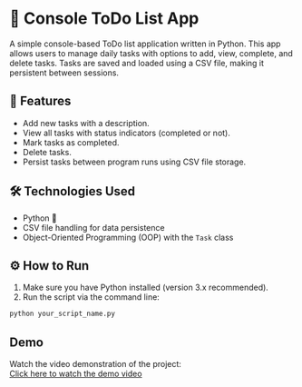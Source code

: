 # 📝 Console ToDo List App

A simple console-based ToDo list application written in Python. This app allows users to manage daily tasks with options to add, view, complete, and delete tasks. Tasks are saved and loaded using a CSV file, making it persistent between sessions.

## 🚀 Features

- Add new tasks with a description.
- View all tasks with status indicators (completed or not).
- Mark tasks as completed.
- Delete tasks.
- Persist tasks between program runs using CSV file storage.

## 🛠 Technologies Used

- Python 🐍
- CSV file handling for data persistence
- Object-Oriented Programming (OOP) with the `Task` class

## ⚙️ How to Run

1. Make sure you have Python installed (version 3.x recommended).
2. Run the script via the command line:

```bash
python your_script_name.py
```
## Demo

Watch the video demonstration of the project:  
[Click here to watch the demo video](https://drive.google.com/file/d/10SjGzf-uggyhbECfyMmyGI39jLqOOVTT/view?usp=sharing)
